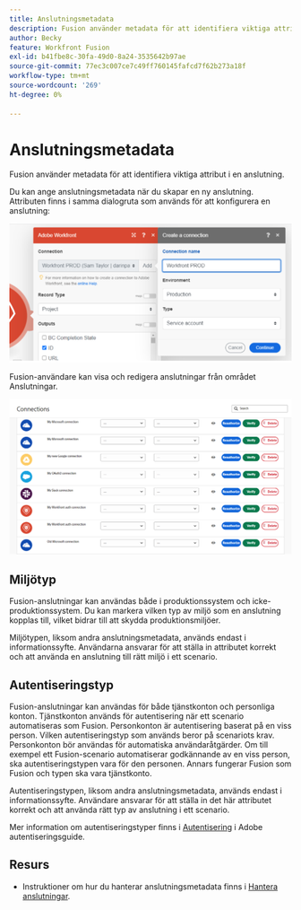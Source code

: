 ```yaml
---
title: Anslutningsmetadata
description: Fusion använder metadata för att identifiera viktiga attribut i en anslutning.
author: Becky
feature: Workfront Fusion
exl-id: b41fbe8c-30fa-49d0-8a24-3535642b97ae
source-git-commit: 77ec3c007ce7c49ff760145fafcd7f62b273a18f
workflow-type: tm+mt
source-wordcount: '269'
ht-degree: 0%

---
```


# Anslutningsmetadata

Fusion använder metadata för att identifiera viktiga attribut i en anslutning.

Du kan ange anslutningsmetadata när du skapar en ny anslutning. Attributen finns i samma dialogruta som används för att konfigurera en anslutning:

![Anslutningsmetadata](assets/connection-metadata-setup.png)

Fusion-användare kan visa och redigera anslutningar från området Anslutningar.

![Anslutningsmetadata i området Anslutningar](assets/connections-area-metadata.png)

## Miljötyp

Fusion-anslutningar kan användas både i produktionssystem och icke-produktionssystem. Du kan markera vilken typ av miljö som en anslutning kopplas till, vilket bidrar till att skydda produktionsmiljöer.

Miljötypen, liksom andra anslutningsmetadata, används endast i informationssyfte. Användarna ansvarar för att ställa in attributet korrekt och att använda en anslutning till rätt miljö i ett scenario.

## Autentiseringstyp

Fusion-anslutningar kan användas för både tjänstkonton och personliga konton. Tjänstkonton används för autentisering när ett scenario automatiseras som Fusion. Personkonton är autentisering baserat på en viss person. Vilken autentiseringstyp som används beror på scenariots krav. Personkonton bör användas för automatiska användaråtgärder. Om till exempel ett Fusion-scenario automatiserar godkännande av en viss person, ska autentiseringstypen vara för den personen. Annars fungerar Fusion som Fusion och typen ska vara tjänstkonto.

Autentiseringstypen, liksom andra anslutningsmetadata, används endast i informationssyfte. Användare ansvarar för att ställa in det här attributet korrekt och att använda rätt typ av anslutning i ett scenario.

Mer information om autentiseringstyper finns i [Autentisering](https://developer.adobe.com/developer-console/docs/guides/authentication/) i Adobe autentiseringsguide.

## Resurs

* Instruktioner om hur du hanterar anslutningsmetadata finns i [Hantera anslutningar](/help/workfront-fusion/create-scenarios/connect-to-apps/manage-connections.md).
